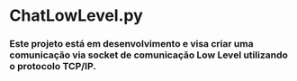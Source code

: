 # ChatLowLevel.py

### Este projeto está em desenvolvimento e visa criar uma comunicação via socket de comunicação Low Level utilizando o protocolo TCP/IP.